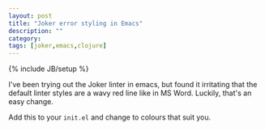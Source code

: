 ```yaml
---
layout: post
title: "Joker error styling in Emacs"
description: ""
category: 
tags: [joker,emacs,clojure]
---
```

{% include JB/setup %}

I've been trying out the Joker linter in emacs, but found it irritating that the default linter styles are a wavy red line like in MS Word. Luckily, that's an easy change. 

Add this to your `init.el` and change to colours that suit you.

<script src="https://gist.github.com/the-frey/453d1d209b57e7cff07a2848de2ab305.js"></script>
